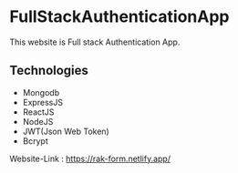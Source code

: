 # FullStackAuthenticationApp
This website is Full stack Authentication App.

## Technologies
* Mongodb
* ExpressJS
* ReactJS
* NodeJS
* JWT(Json Web Token)
* Bcrypt

Website-Link : https://rak-form.netlify.app/
